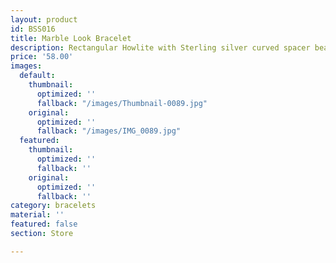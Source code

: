 ```yaml
---
layout: product
id: BSS016
title: Marble Look Bracelet
description: Rectangular Howlite with Sterling silver curved spacer beads.
price: '58.00'
images:
  default:
    thumbnail:
      optimized: ''
      fallback: "/images/Thumbnail-0089.jpg"
    original:
      optimized: ''
      fallback: "/images/IMG_0089.jpg"
  featured:
    thumbnail:
      optimized: ''
      fallback: ''
    original:
      optimized: ''
      fallback: ''
category: bracelets
material: ''
featured: false
section: Store

---
```

